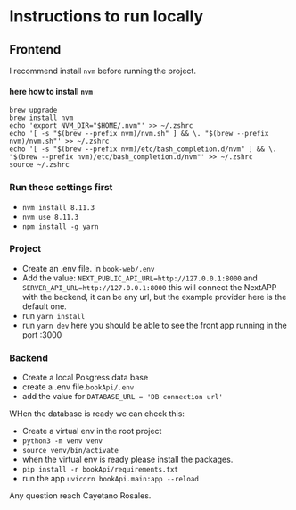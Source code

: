 # Instructions to run locally

## Frontend
I recommend install `nvm` before running the project. 
#### here how to install `nvm`
```
brew upgrade
brew install nvm
echo 'export NVM_DIR="$HOME/.nvm"' >> ~/.zshrc
echo '[ -s "$(brew --prefix nvm)/nvm.sh" ] && \. "$(brew --prefix nvm)/nvm.sh"' >> ~/.zshrc
echo '[ -s "$(brew --prefix nvm)/etc/bash_completion.d/nvm" ] && \. "$(brew --prefix nvm)/etc/bash_completion.d/nvm"' >> ~/.zshrc
source ~/.zshrc
```

### Run these settings first
- `nvm install 8.11.3`
- `nvm use 8.11.3`  
- `npm install -g yarn`

### Project
- Create an .env file. in `book-web/.env` 
- Add the value: `NEXT_PUBLIC_API_URL=http://127.0.0.1:8000` and `SERVER_API_URL=http://127.0.0.1:8000` this will connect the NextAPP with the backend, it can be any url, but the example provider here is the default one.
- run `yarn install`
- run `yarn dev` here you should be able to see the front app running in the port :3000


### Backend 
- Create a local Posgress data base
- create a .env file.`bookApi/.env`
- add the value for `DATABASE_URL = 'DB connection url'`


WHen the database is ready we can check this:

- Create a virtual env in the root project
- `python3 -m venv venv`
- `source venv/bin/activate`
- when the virtual env is ready please install the packages. 
- `pip install -r bookApi/requirements.txt`
- run the app `uvicorn bookApi.main:app --reload`


Any question reach Cayetano Rosales. 

